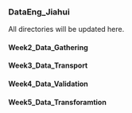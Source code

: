 
### DataEng_Jiahui ###

All directories will be updated here.



#### Week2_Data_Gathering ####

#### Week3_Data_Transport ####

#### Week4_Data_Validation ####

#### Week5_Data_Transforamtion ####